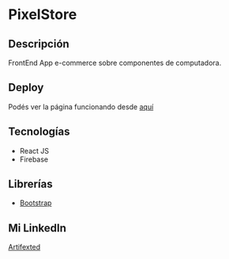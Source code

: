 # PixelStore

## Descripción
FrontEnd App e-commerce sobre componentes de computadora.

## Deploy
Podés ver la página funcionando desde [aquí](https://ros-pixelstore.netlify.app/)

## Tecnologías
* React JS
* Firebase

## Librerías
* [Bootstrap](https://getbootstrap.com/)

## Mi LinkedIn
[Artifexted](https://www.linkedin.com/in/artifexted/)

